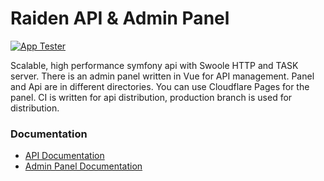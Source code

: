 # Raiden API & Admin Panel

[![App Tester](https://github.com/writelnas/api-main/actions/workflows/tester.yml/badge.svg)](https://github.com/writelnas/api-main/actions/workflows/tester.yml)

Scalable, high performance symfony api with Swoole HTTP and TASK server.
There is an admin panel written in Vue for API management. Panel and Api are in different directories. You can use
Cloudflare Pages for the panel. CI is written for api distribution, production branch is used for distribution.

### Documentation

* [API Documentation](api/README.md)
* [Admin Panel Documentation](admin/README.md)